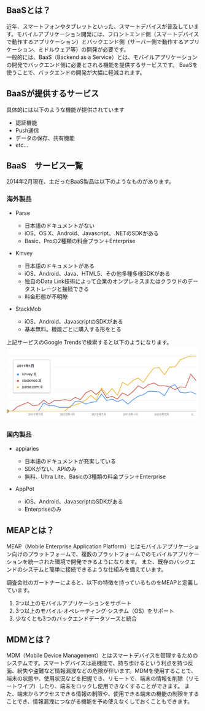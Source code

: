 ## BaaSとは？
近年、スマートフォンやタブレットといった、スマートデバイスが普及しています。モバイルアプリケーション開発には、フロントエンド側（スマートデバイスで動作するアプリケーション）とバックエンド側（サーバー側で動作するアプリケーション、ミドルウェア等）の開発が必要です。  
一般的には、BaaS（Backend as  a Service）とは、モバイルアプリケーションの開発でバックエンド側に必要とされる機能を提供するサービスです。
BaaSを使うことで、バックエンドの開発が大幅に軽減されます。

## BaaSが提供するサービス
具体的には以下のような機能が提供されています

 - 認証機能
 - Push通信
 - データの保存、共有機能
 - etc...

## BaaS　サービス一覧
2014年2月現在、主だったBaaS製品は以下のようなものがあります。

### 海外製品
- Parse
	-  日本語のドキュメントがない
	-  iOS、OS X、Android、Javascript、.NETのSDKがある
	-  Basic、Proの2種類の料金プラン＋Enterprise

- Kinvey
	-  日本語のドキュメントがある
	-  iOS、Android、Java、HTML5、その他多種多様SDKがある
	-  独自のData Link技術によって企業のオンプレミスまたはクラウドのデータストレージと接続できる
	-  料金形態が不明瞭

- StackMob
	- iOS、Android、JavascriptのSDKがある
	- 基本無料。機能ごとに購入する形をとる

上記サービスのGoogle Trendsで検索すると以下のようになります。
![Google Trends BaaS](intro_imgs/baas_trends.png)

### 国内製品
- appiaries
	- 日本語のドキュメントが充実している
	- SDKがない、APIのみ
	- 無料、Ultra Lite、Basicの3種類の料金プラン＋Enterprise

- AppPot
	- iOS、Android、JavascriptのSDKがある
	- Enterpriseのみ

## MEAPとは？
MEAP（Mobile Enterprise Application Platform）とはモバイルアプリケーション向けのプラットフォームで、複数のプラットフォームでのモバイルアプリケーションを統一された環境で開発できるようになります。
また、既存のバックエンドのシステムと簡単に接続できるような仕組みを備えています。

調査会社のガートナーによると、以下の特徴を持っているものをMEAPと定義しています。

1. 3つ以上のモバイルアプリケーションをサポート
2. 3つ以上のモバイル·オペレーティング·システム（OS）をサポート
3. 少なくとも3つのバックエンドデータソースと統合

## MDMとは？
MDM（Mobile Device Management）とはスマートデバイスを管理するためのシステムです。スマートデバイスは高機能で、持ち歩けるという利点を持つ反面、紛失や盗難など情報漏洩などの危険が伴います。MDMを使用することで、端末の状態や、使用状況などを把握でき、リモートで、端末の情報を削除（リモートワイプ）したり、端末をロックし使用できなくすることができます。
また、端末からアクセスできる情報の制限や、使用できる端末の機能の制限をすることでき、情報漏洩につながる機能を予め使えなくしておくこともできます。
